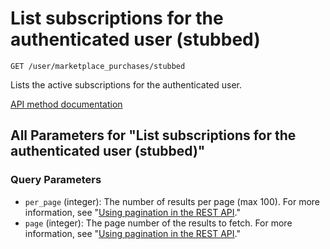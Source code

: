# List subscriptions for the authenticated user (stubbed)

`GET /user/marketplace_purchases/stubbed`

Lists the active subscriptions for the authenticated user.

[API method documentation](https://docs.github.com/rest/apps/marketplace#list-subscriptions-for-the-authenticated-user-stubbed)

## All Parameters for "List subscriptions for the authenticated user (stubbed)"

### Query Parameters

- `per_page` (integer): The number of results per page (max 100). For more information, see "[Using pagination in the REST API](https://docs.github.com/rest/using-the-rest-api/using-pagination-in-the-rest-api)."
- `page` (integer): The page number of the results to fetch. For more information, see "[Using pagination in the REST API](https://docs.github.com/rest/using-the-rest-api/using-pagination-in-the-rest-api)."